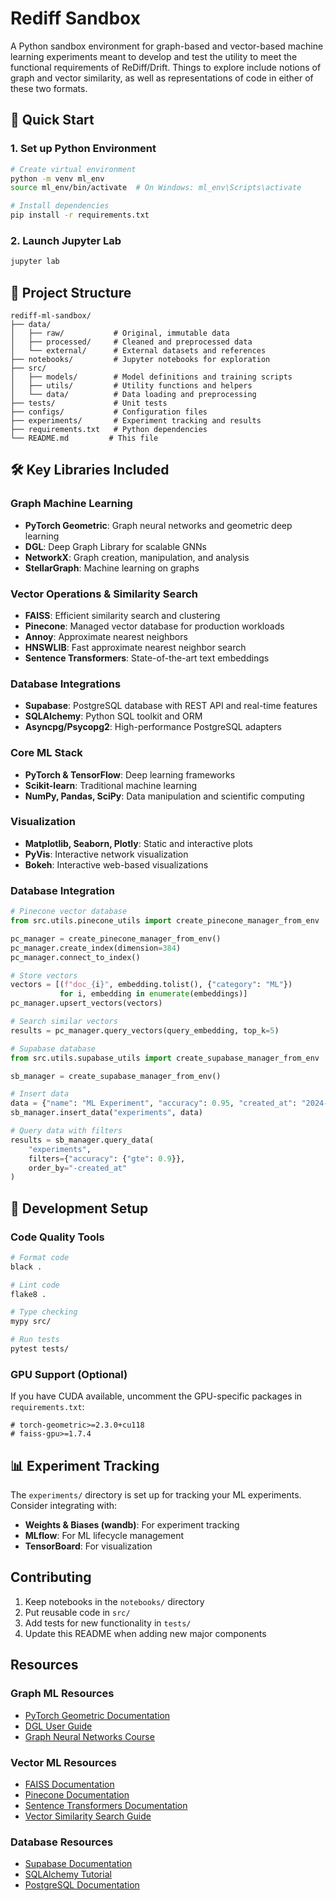 # Rediff Sandbox

A Python sandbox environment for graph-based and vector-based machine learning experiments meant to develop and test the utility to meet the functional requirements of ReDiff/Drift.
Things to explore include notions of graph and vector similarity, as well as representations
of code in either of these two formats.

## 🚀 Quick Start

### 1. Set up Python Environment

```bash
# Create virtual environment
python -m venv ml_env
source ml_env/bin/activate  # On Windows: ml_env\Scripts\activate

# Install dependencies
pip install -r requirements.txt
```

### 2. Launch Jupyter Lab

```bash
jupyter lab
```

## 📁 Project Structure

```
rediff-ml-sandbox/
├── data/
│   ├── raw/           # Original, immutable data
│   ├── processed/     # Cleaned and preprocessed data
│   └── external/      # External datasets and references
├── notebooks/         # Jupyter notebooks for exploration
├── src/
│   ├── models/        # Model definitions and training scripts
│   ├── utils/         # Utility functions and helpers
│   └── data/          # Data loading and preprocessing
├── tests/             # Unit tests
├── configs/           # Configuration files
├── experiments/       # Experiment tracking and results
├── requirements.txt   # Python dependencies
└── README.md         # This file
```

## 🛠 Key Libraries Included

### Graph Machine Learning

- **PyTorch Geometric**: Graph neural networks and geometric deep learning
- **DGL**: Deep Graph Library for scalable GNNs
- **NetworkX**: Graph creation, manipulation, and analysis
- **StellarGraph**: Machine learning on graphs

### Vector Operations & Similarity Search

- **FAISS**: Efficient similarity search and clustering
- **Pinecone**: Managed vector database for production workloads
- **Annoy**: Approximate nearest neighbors
- **HNSWLIB**: Fast approximate nearest neighbor search
- **Sentence Transformers**: State-of-the-art text embeddings

### Database Integrations

- **Supabase**: PostgreSQL database with REST API and real-time features
- **SQLAlchemy**: Python SQL toolkit and ORM
- **Asyncpg/Psycopg2**: High-performance PostgreSQL adapters

### Core ML Stack

- **PyTorch & TensorFlow**: Deep learning frameworks
- **Scikit-learn**: Traditional machine learning
- **NumPy, Pandas, SciPy**: Data manipulation and scientific computing

### Visualization

- **Matplotlib, Seaborn, Plotly**: Static and interactive plots
- **PyVis**: Interactive network visualization
- **Bokeh**: Interactive web-based visualizations

### Database Integration

```python
# Pinecone vector database
from src.utils.pinecone_utils import create_pinecone_manager_from_env

pc_manager = create_pinecone_manager_from_env()
pc_manager.create_index(dimension=384)
pc_manager.connect_to_index()

# Store vectors
vectors = [(f"doc_{i}", embedding.tolist(), {"category": "ML"})
           for i, embedding in enumerate(embeddings)]
pc_manager.upsert_vectors(vectors)

# Search similar vectors
results = pc_manager.query_vectors(query_embedding, top_k=5)
```

```python
# Supabase database
from src.utils.supabase_utils import create_supabase_manager_from_env

sb_manager = create_supabase_manager_from_env()

# Insert data
data = {"name": "ML Experiment", "accuracy": 0.95, "created_at": "2024-01-01"}
sb_manager.insert_data("experiments", data)

# Query data with filters
results = sb_manager.query_data(
    "experiments",
    filters={"accuracy": {"gte": 0.9}},
    order_by="-created_at"
)
```

## 🔧 Development Setup

### Code Quality Tools

```bash
# Format code
black .

# Lint code
flake8 .

# Type checking
mypy src/

# Run tests
pytest tests/
```

### GPU Support (Optional)

If you have CUDA available, uncomment the GPU-specific packages in `requirements.txt`:

```
# torch-geometric>=2.3.0+cu118
# faiss-gpu>=1.7.4
```

## 📊 Experiment Tracking

The `experiments/` directory is set up for tracking your ML experiments. Consider integrating with:

- **Weights & Biases (wandb)**: For experiment tracking
- **MLflow**: For ML lifecycle management
- **TensorBoard**: For visualization

## Contributing

1. Keep notebooks in the `notebooks/` directory
2. Put reusable code in `src/`
3. Add tests for new functionality in `tests/`
4. Update this README when adding new major components

## Resources

### Graph ML Resources

- [PyTorch Geometric Documentation](https://pytorch-geometric.readthedocs.io/)
- [DGL User Guide](https://docs.dgl.ai/)
- [Graph Neural Networks Course](https://web.stanford.edu/class/cs224w/)

### Vector ML Resources

- [FAISS Documentation](https://faiss.ai/)
- [Pinecone Documentation](https://docs.pinecone.io/)
- [Sentence Transformers Documentation](https://www.sbert.net/)
- [Vector Similarity Search Guide](https://www.pinecone.io/learn/what-is-similarity-search/)

### Database Resources

- [Supabase Documentation](https://supabase.com/docs)
- [SQLAlchemy Tutorial](https://docs.sqlalchemy.org/en/20/tutorial/)
- [PostgreSQL Documentation](https://www.postgresql.org/docs/)
